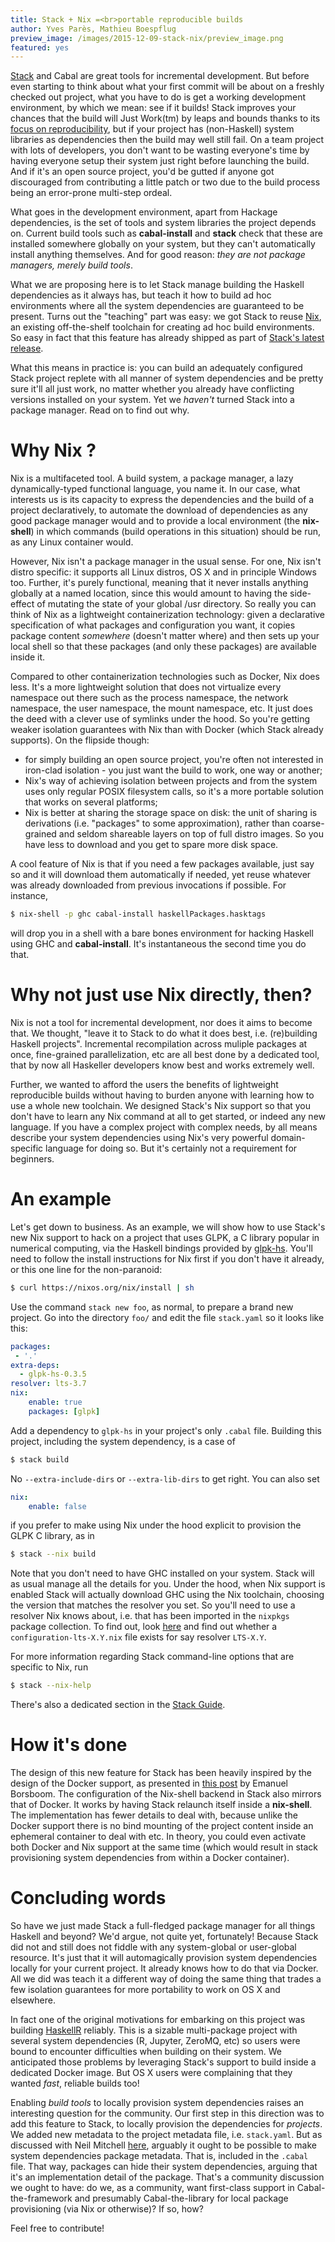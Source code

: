 ```yaml
---
title: Stack + Nix =<br>portable reproducible builds
author: Yves Parès, Mathieu Boespflug
preview_image: /images/2015-12-09-stack-nix/preview_image.png
featured: yes
---
```


[Stack](https://readthedocs.org/projects/stack/) and Cabal are great tools for incremental development. But before even starting to think about what your first commit will be about on a freshly checked out project, what you have to do is get a working development environment, by which we mean: see if it builds! Stack improves your chances that the build will Just Work(tm) by leaps and bounds thanks to its [focus on reproducibility](https://www.fpcomplete.com/blog/2015/06/why-is-stack-not-cabal), but if your project has (non-Haskell) system libraries as dependencies then the build may well still fail. On a team project with lots of developers, you don't want to be wasting everyone's time by having everyone setup their system just right before launching the build. And if it's an open source project, you'd be gutted if anyone got discouraged from contributing a little patch or two due to the build process being an error-prone multi-step ordeal.

What goes in the development environment, apart from Hackage  dependencies, is the set of tools and system libraries the project depends on. Current build tools such as **cabal-install** and **stack** check that these are installed somewhere globally on your system, but they can't automatically install anything themselves. And for good reason: _they are not package managers, merely build tools_.

What we are proposing here is to let Stack manage building the Haskell dependencies as it always has, but teach it how to build ad hoc environments where all the system dependencies are guaranteed to be present. Turns out the "teaching" part was easy: we got Stack to reuse [Nix](https://nixos.org/nix/), an existing off-the-shelf toolchain for creating ad hoc build environments. So easy in fact that this feature has already shipped as part of [Stack's latest release](http://docs.haskellstack.org/en/v0.1.10.0/ChangeLog.html#).
<!--more-->

What this means in practice is: you can build an adequately configured Stack project replete with all manner of system dependencies and be pretty sure it'll all just work, no matter whether you already have conflicting versions installed on your system. Yet we _haven't_ turned Stack into a package manager. Read on to find out why.

# Why Nix ?


Nix is a multifaceted tool. A build system, a package manager, a lazy dynamically-typed functional language, you name it. In our case, what interests us is its capacity to express the dependencies and the build of a project declaratively, to automate the download of dependencies as any good package manager would and to provide a local environment (the **nix-shell**) in which commands (build operations in this situation) should be run, as any Linux container would.

However, Nix isn't a package manager in the usual sense. For one, Nix isn't distro specific: it supports all Linux distros, OS X and in principle Windows too. Further, it's purely functional, meaning that it never installs anything globally at a named location, since this would amount to having the side-effect of mutating the state of your global /usr directory. So really you can think of Nix as a lightweight containerization technology: given a declarative specification of what packages and configuration you want, it copies package content _somewhere_ (doesn't matter where) and then sets up your local shell so that these packages (and only these packages) are available inside it.

Compared to other containerization technologies such as Docker, Nix does less. It's a more lightweight solution that does not virtualize every namespace out there such as the process namespace, the network namespace, the user namespace, the mount namespace, etc. It just does the deed with a clever use of symlinks under the hood. So you're getting weaker isolation guarantees with Nix than with Docker (which Stack already supports). On the flipside though:

- for simply building an open source project, you're often not interested in iron-clad isolation - you just want the build to work, one way or another;
- Nix's way of achieving isolation between projects and from the system uses only regular POSIX filesystem calls, so it's a more portable solution that works on several platforms;
- Nix is better at sharing the storage space on disk: the unit of sharing is derivations (i.e. "packages" to some approximation), rather than coarse-grained and seldom shareable layers on top of full distro images. So you have less to download and you get to spare more disk space.

A cool feature of Nix is that if you need a few packages available, just say so and it will download them automatically if needed, yet reuse whatever was already downloaded from previous invocations if possible. For instance,

``` bash
$ nix-shell -p ghc cabal-install haskellPackages.hasktags
```

will drop you in a shell with a bare bones environment for hacking Haskell using GHC and **cabal-install**. It's instantaneous the second time you do that.

# Why not just use Nix directly, then?

Nix is not a tool for incremental development, nor does it aims to become that. We thought, "leave it to Stack to do what it does best, i.e. (re)building Haskell projects". Incremental recompilation across muliple packages at once, fine-grained parallelization, etc are all best done by a dedicated tool, that by now all Haskeller developers know best and works extremely well.

Further, we wanted to afford the users the benefits of lightweight reproducible builds without having to burden anyone with learning how to use a whole new toolchain. We designed Stack's Nix support so that you don't have to learn any Nix command at all to get started, or indeed any new language. If you have a complex project with complex needs, by all means describe your system dependencies using Nix's very powerful domain-specific language for doing so. But it's certainly not a requirement for beginners.

# An example

Let's get down to business. As an example, we will show how to use Stack's new Nix support to hack on a project that uses GLPK, a C library popular in numerical computing, via the Haskell bindings provided by [glpk-hs](http://hackage.haskell.org/package/glpk-hs). You'll need to follow the install instructions for Nix first if you don't have it already, or this one line for the non-paranoid:

``` bash
$ curl https://nixos.org/nix/install | sh
```

Use the command `stack new foo`, as normal, to prepare a brand new project. Go into the directory `foo/` and edit the file `stack.yaml` so it looks like this:

``` yaml
packages:
 - '.'
extra-deps:
  - glpk-hs-0.3.5
resolver: lts-3.7
nix:
    enable: true
    packages: [glpk]
```

Add a dependency to `glpk-hs` in your project's only `.cabal` file. Building this project, including the system dependency, is a case of

``` bash
$ stack build
```

No `--extra-include-dirs` or `--extra-lib-dirs` to get right. You can also set

``` yaml
nix:
    enable: false
```

if you prefer to make using Nix under the hood explicit to provision the GLPK C library, as in

``` bash
$ stack --nix build
```

Note that you don't need to have GHC installed on your system. Stack will as usual manage all the details for you. Under the hood, when Nix support is enabled Stack will actually download GHC using the Nix toolchain, choosing the version that matches the resolver you set. So you'll need to use a resolver Nix knows about, i.e. that has been imported in the `nixpkgs` package collection. To find out, look [here](https://github.com/NixOS/nixpkgs/tree/master/pkgs/development/haskell-modules) and find out whether a `configuration-lts-X.Y.nix` file exists for say resolver `LTS-X.Y`.

For more information regarding Stack command-line options that are specific to Nix, run

``` bash
$ stack --nix-help
```

There's also a dedicated section in the [Stack Guide](http://stack.readthedocs.org/en/stable/nix_integration.html).

# How it's done

The design of this new feature for Stack has been heavily inspired by the design of the Docker support, as presented in [this post](https://www.fpcomplete.com/blog/2015/08/stack-docker) by Emanuel Borsboom. The configuration of the Nix-shell backend in Stack also mirrors that of Docker. It works by having Stack relaunch itself inside a **nix-shell**. The implementation has fewer details to deal with, because unlike the Docker support there is no bind mounting of the project content inside an ephemeral container to deal with etc. In theory, you could even activate both Docker and Nix support at the same time (which would result in stack provisioning system dependencies from within a Docker container).

# Concluding words


So have we just made Stack a full-fledged package manager for all things Haskell and beyond? We'd argue, not quite yet, fortunately! Because Stack did not and still does not fiddle with any system-global or user-global resource. It's just that it will automagically provision system dependencies locally for your current project. It already knows how to do that via Docker. All we did was teach it a different way of doing the same thing that trades a few isolation guarantees for more portability to work on OS X and elsewhere.

In fact one of the original motivations for embarking on this project was building [HaskellR](http://tweag.github.io/HaskellR) reliably. This is a sizable multi-package project with several system dependencies (R, Jupyter, ZeroMQ, etc) so users were bound to encounter difficulties when building on their system. We anticipated those problems by leveraging Stack's support to build inside a dedicated Docker image. But OS X users were complaining that they wanted _fast_, reliable builds too!

Enabling _build tools_ to locally provision system dependencies raises an interesting question for the community. Our first step in this direction was to add this feature to Stack, to locally provision the dependencies for _projects_. We added new metadata to the project metadata file, i.e. `stack.yaml`. But as discussed with Neil Mitchell [here](https://github.com/commercialhaskell/stack/issues/1463), arguably it ought to be possible to make system dependencies package metadata. That is, included in the `.cabal` file. That way, packages can hide their system dependencies, arguing that it's an implementation detail of the package. That's a community discussion we ought to have: do we, as a community, want first-class support in Cabal-the-framework and presumably Cabal-the-library for local package provisioning (via Nix or otherwise)? If so, how?

Feel free to contribute!
